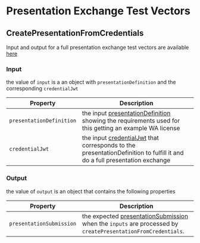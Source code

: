 # Presentation Exchange Test Vectors

## CreatePresentationFromCredentials

Input and output for a full presentation exchange test vectors are available [here](./wa-license.json)

### Input

the value of `input` is a an object with `presentationDefinition` and the corresponding `credentialJwt`

| Property                | Description                                                                                                                                                                                |
| ----------------------- | ------------------------------------------------------------------------------------------------------------------------------------------------------------------------------------------ |
| `presentationDefinition`           | the input [presentationDefinition](https://identity.foundation/presentation-exchange/#presentation-definition)  showing the requirements used for this getting an example WA license               |
| `credentialJwt`   | the input [credentialJwt](https://www.w3.org/TR/vc-data-model/) that corresponds to the presentationDefinition to fulfill it and do a full presentation exchange

### Output

the value of `output` is an object that contains the following properties

| Property                | Description                                                                                                                                                                                |
| ----------------------- | ------------------------------------------------------------------------------------------------------------------------------------------------------------------------------------------ |
| `presentationSubmission`           | the expected [presentationSubmission](https://identity.foundation/presentation-exchange/#presentation-submission) when the `inputs` are processed by `createPresentationFromCredentials`.             |
